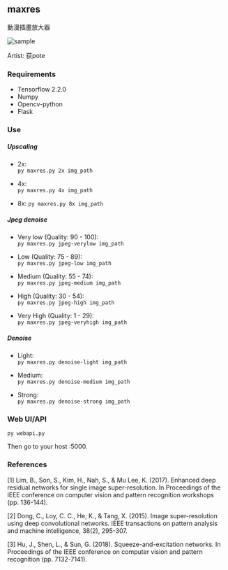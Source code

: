 ## maxres ##

動漫插畫放大器

![sample](https://i.imgur.com/3wtqBx7.png)

Artist: 荻pote

### Requirements

- Tensorflow 2.2.0
- Numpy
- Opencv-python
- Flask

### Use ###

##### Upscaling #####

- 2x:  
`py maxres.py 2x img_path`

- 4x:  
`py maxres.py 4x img_path`

- 8x:
`py maxres.py 8x img_path`

##### Jpeg denoise #####

- Very low (Quality: 90 - 100):  
`py maxres.py jpeg-verylow img_path`

- Low (Quality: 75 - 89):  
`py maxres.py jpeg-low img_path`

- Medium (Quality: 55 - 74):  
`py maxres.py jpeg-medium img_path`

- High (Quality: 30 - 54):  
`py maxres.py jpeg-high img_path`

- Very High (Quality: 1 - 29):  
`py maxres.py jpeg-veryhigh img_path`

##### Denoise #####

- Light:  
`py maxres.py denoise-light img_path`

- Medium:  
`py maxres.py denoise-medium img_path`

- Strong:  
`py maxres.py denoise-strong img_path`

### Web UI/API ###

`py webapi.py`

Then go to your host :5000.

### References ###

[1] Lim, B., Son, S., Kim, H., Nah, S., & Mu Lee, K. (2017). Enhanced deep residual networks for single image super-resolution. In Proceedings of the IEEE conference on computer vision and pattern recognition workshops (pp. 136-144).

[2] Dong, C., Loy, C. C., He, K., & Tang, X. (2015). Image super-resolution using deep convolutional networks. IEEE transactions on pattern analysis and machine intelligence, 38(2), 295-307.

[3] Hu, J., Shen, L., & Sun, G. (2018). Squeeze-and-excitation networks. In Proceedings of the IEEE conference on computer vision and pattern recognition (pp. 7132-7141).
